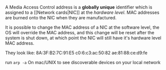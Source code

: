 A Media Access Control address is a **globally unique** identifier which is assigned to a [[Network cards|NIC]] at the *hardware level*. MAC addresses are burned onto the NIC when they are manufactured.

It is possible to change the MAC address of a NIC at the software level, the OS will override the MAC address, and this change will be reset after the system is shut down, at which point the NIC will still have it's hardware level MAC address.

They look like:
8A:3F:B2:7C:91:E5
c0:6:c3:ac:50:82
ae:81:88:ce:d9:fe

run `arp -a`
On mac/UNIX to see discoverable devices on your local network

